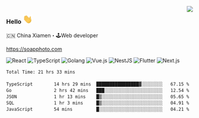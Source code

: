 <img align="right" src="https://github-readme-stats.vercel.app/api?username=yiiu&show_icons=false&bg_color=30,e96443,904e95&title_color=fff&text_color=fff" />

### Hello <img src="https://raw.githubusercontent.com/ABSphreak/ABSphreak/master/gifs/Hi.gif" width="26px" />
 
🇨🇳 China Xiamen・🕹Web developer

https://soapphoto.com

<p align="left"><img src="https://cdn.svgporn.com/logos/react.svg" alt="React" width="32" height="32"/> <img src="https://cdn.svgporn.com/logos/typescript-icon.svg" alt="TypeScript" width="32" height="32"/> <img src="https://cdn.svgporn.com/logos/gopher.svg" alt="Golang" width="32" height="32"/> <img src="https://cdn.svgporn.com/logos/vue.svg" alt="Vue.js" width="32" height="32"/> <img src="https://cdn.svgporn.com/logos/nestjs.svg" alt="NestJS" width="32" height="32"/> <img src="https://cdn.svgporn.com/logos/flutter.svg" alt="Flutter" width="32" height="32"/> <img src="https://cdn.svgporn.com/logos/nextjs-icon.svg" alt="Next.js" width="32" height="32"/></p>


<!--START_SECTION:waka-->

```txt
Total Time: 21 hrs 33 mins

TypeScript        14 hrs 29 mins  ████████████████▓░░░░░░░░   67.15 %
Go                2 hrs 42 mins   ███░░░░░░░░░░░░░░░░░░░░░░   12.54 %
JSON              1 hr 13 mins    █▒░░░░░░░░░░░░░░░░░░░░░░░   05.65 %
SQL               1 hr 3 mins     █▒░░░░░░░░░░░░░░░░░░░░░░░   04.91 %
JavaScript        54 mins         █░░░░░░░░░░░░░░░░░░░░░░░░   04.21 %
```

<!--END_SECTION:waka-->
